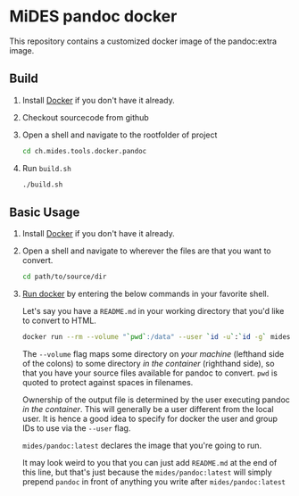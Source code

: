 MiDES pandoc docker
===================================================================

This repository contains a customized docker image of the pandoc:extra image. 


Build
--------------------------------------------------------------------------------

1. Install [Docker](https://www.docker.com) if you don't have it already.

2. Checkout sourcecode from github

3. Open a shell and navigate to the rootfolder of project

   ```sh
   cd ch.mides.tools.docker.pandoc
   ```

4. Run `build.sh`

   ```sh
   ./build.sh
   ```



Basic Usage
--------------------------------------------------------------------------------

1. Install [Docker](https://www.docker.com) if you don't have it already.

2. Open a shell and navigate to wherever the files are that you want to convert.

   ```sh
   cd path/to/source/dir
   ```

4. [Run docker](https://docs.docker.com/engine/reference/run/) by entering the
   below commands in your favorite shell.

   Let's say you have a `README.md` in your working directory that you'd like to
   convert to HTML.

   ```sh
   docker run --rm --volume "`pwd`:/data" --user `id -u`:`id -g` mides/pandoc:latest README.md
   ```

   The `--volume` flag maps some directory on *your machine* (lefthand side of
   the colons) to some directory *in the container* (righthand side), so that
   you have your source files available for pandoc to convert. `pwd` is quoted
   to protect against spaces in filenames.

   Ownership of the output file is determined by the user executing pandoc *in
   the container*. This will generally be a user different from the local user.
   It is hence a good idea to specify for docker the user and group IDs to use
   via the `--user` flag.

   `mides/pandoc:latest` declares the image that you're going to run. 

   It may look weird to you that you can just add `README.md` at the end of this
   line, but that's just because the `mides/pandoc:latest` will simply prepend
   `pandoc` in front of anything you write after `mides/pandoc:latest`




